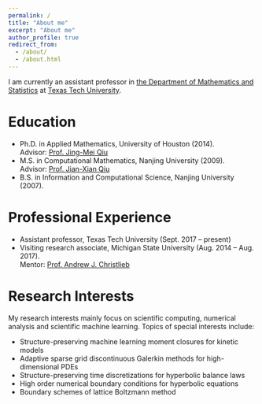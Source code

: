 ```yaml
---
permalink: /
title: "About me"
excerpt: "About me"
author_profile: true
redirect_from: 
  - /about/
  - /about.html
---
```


I am currently an assistant professor in [the Department of Mathematics and Statistics](https://www.depts.ttu.edu/math/) at [Texas Tech University](https://www.ttu.edu/).

Education
======
- Ph.D. in Applied Mathematics, University of Houston (2014). <br>
  Advisor: [Prof. Jing-Mei Qiu](https://jingmeiqiu.github.io/)
- M.S. in Computational Mathematics, Nanjing University (2009). <br>
  Advisor: [Prof. Jian-Xian Qiu](http://ccam.xmu.edu.cn/teacher/jxqiu/index_e.htm)
- B.S. in Information and Computational Science, Nanjing University (2007).

Professional Experience
======
- Assistant professor, Texas Tech University (Sept. 2017 – present) <br>
- Visiting research associate, Michigan State University (Aug. 2014 – Aug. 2017). <br>
  Mentor: [Prof. Andrew J. Christlieb](http://www.the-christlieb-group.org/)

Research Interests
======
My research interests mainly focus on scientific computing, numerical analysis and scientific machine learning. Topics of special interests include:
- Structure-preserving machine learning moment closures for kinetic models
- Adaptive sparse grid discontinuous Galerkin methods for high-dimensional PDEs
- Structure-preserving time discretizations for hyperbolic balance laws
- High order numerical boundary conditions for hyperbolic equations
- Boundary schemes of lattice Boltzmann method
